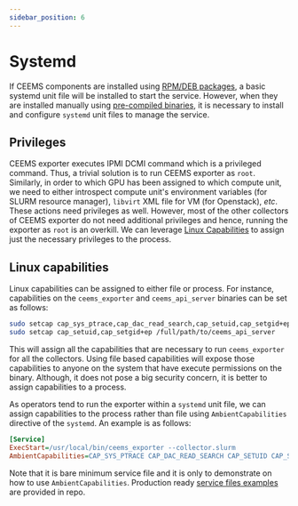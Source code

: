 ```yaml
---
sidebar_position: 6
---
```


# Systemd

If CEEMS components are installed using [RPM/DEB packages](../installation/os-packages.md), a basic
systemd unit file will be installed to start the service. However, when they are
installed manually using [pre-compiled binaries](../installation/pre-compiled-binaries.md), it is
necessary to install and configure `systemd` unit files to manage the service.

## Privileges

CEEMS exporter executes IPMI DCMI command which is a privileged command. Thus, a trivial
solution is to run CEEMS exporter as `root`. Similarly, in order to which GPU has been
assigned to which compute unit, we need to either introspect compute unit's
environment variables (for SLURM resource manager), `libvirt` XML file for VM (for Openstack),
_etc_. These actions need privileges as well. However, most of the other collectors of
CEEMS exporter do not need additional privileges and hence, running the exporter
as `root` is an overkill. We can leverage
[Linux Capabilities](https://man7.org/linux/man-pages/man7/capabilities.7.html) to
assign just the necessary privileges to the process.

## Linux capabilities

Linux capabilities can be assigned to either file or process. For instance, capabilities
on the `ceems_exporter` and `ceems_api_server` binaries can be set as follows:

```bash
sudo setcap cap_sys_ptrace,cap_dac_read_search,cap_setuid,cap_setgid+ep /full/path/to/ceems_exporter
sudo setcap cap_setuid,cap_setgid+ep /full/path/to/ceems_api_server
```

This will assign all the capabilities that are necessary to run `ceems_exporter`
for all the collectors. Using file based capabilities will
expose those capabilities to anyone on the system that have execute permissions on the
binary. Although, it does not pose a big security concern, it is better to assign
capabilities to a process.

As operators tend to run the exporter within a `systemd` unit file, we can assign
capabilities to the process rather than file using `AmbientCapabilities`
directive of the `systemd`. An example is as follows:

```ini
[Service]
ExecStart=/usr/local/bin/ceems_exporter --collector.slurm
AmbientCapabilities=CAP_SYS_PTRACE CAP_DAC_READ_SEARCH CAP_SETUID CAP_SETGID
```

Note that it is bare minimum service file and it is only to demonstrate on how to use
`AmbientCapabilities`. Production ready [service files examples]((https://github.com/mahendrapaipuri/ceems/tree/main/build/package))
are provided in repo.
